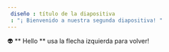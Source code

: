 ```yaml
---
 diseño : título de la diapositiva
 : "¡ Bienvenido a nuestra segunda diapositiva! "
---
```

👽 ** Hello **
usa la flecha izquierda para volver!
